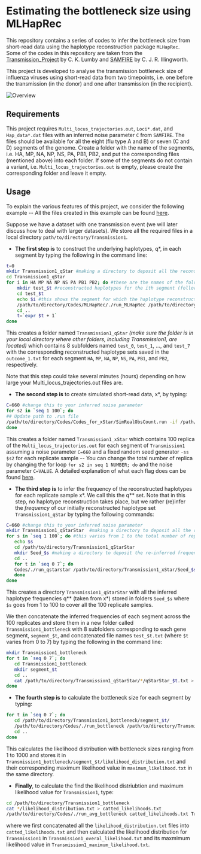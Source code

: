 # Estimating the bottleneck size using MLHapRec 
This repository contains a series of codes to infer the bottleneck size from short-read data using the haplotype reconstruction package `MLHapRec`.
Some of the codes in this repository are taken from the [Transmission_Project](https://bitbucket.org/casperlu/transmission_project) by C. K. Lumby and [SAMFIRE](https://github.com/cjri/samfire) by C. J. R. Illingworth.

This project is developed to analyse the transmission bottleneck size of influenza viruses using short-read data from two timepoints, i.e. one before the transmission (in the donor) and one after transmission (in the recipient).   

![](https://github.com/mg878/Bottleneck_Size_Estimation/blob/master/overview.png "Overview")

## Requirements
This project requires `Multi_locus_trajectories.out`, `Loci*.dat`, and `Hap_data*.dat` files with an inferred noise parameter `C` from `SAMFIRE`. The files should be available for all the eight (flu type A and B) or seven (C and D) segments of the genome. Create a folder with the name of the segments, i.e. HA, MP, NA, NP, NS, PA, PB1, PB2, and put the corresponding files (mentioned above) into each folder. If some of the segments do not contain a variant, i.e. `Multi_locus_trajectories.out` is empty, please create the corresponding folder and leave it empty.

## Usage
To explain the various features of this project, we consider the following example -- All the files created in this example can be found [here](https://github.com/mg878/Bottleneck_Size_Estimation/tree/master/Example).

Suppose we have a dataset with one transmission event (we will later discuss how to deal with larger datasets). We store all the required files in a local directory `path/to/directory/Transmission1`. 

* **The first step is** to construct the underlying haplotypes, q*, in each segment by typing the following in the command line:
```bash
t=0
mkdir Transmission1_qStar #making a directory to deposit all the reconstructed haplotypes (make sure to check your local directory and where you create the files)
cd Transmission1_qStar
for i in HA MP NA NP NS PA PB1 PB2; do #these are the names of the folders for the 8 segments of influenza A and B and are sorted alphabetically
    mkdir test_$t #reconstructed haplotypes for the ith segment (following the alphabetical order above) will be saved in a folder named test_i 
	cd test_$t
	echo $i #this shows the segment for which the haplotype reconstruction is currently taking place (note that the progress here could be slow depending on how large is the Multi_locus_trajectories.out
	/path/to/directory/Codes/MLHapRec/./run_MLHapRec /path/to/directory/Transmission1/$i/Multi_locus_trajectories.out 660
    cd ..
	t=`expr $t + 1`
done 
```
This creates a folder named `Transmission1_qStar` *(make sure the folder is in your local directory where other folders, including Transmission1, are located)* which contains 8 subfolders named `test_0`, `test_1`, ..., and `test_7` with the corresponding reconstructed haplotype sets saved in the `outcome_1.txt` for each segment `HA`, `MP`, `NA`, `NP`, `NS`, `PA`, `PB1`, and `PB2`, respectively.

Note that this step could take several minutes (hours) depending on how large your Multi_locus_trajectories.out files are.

* **The second step is** to create simulated short-read data, x*, by typing:
```bash
C=660 #change this to your inferred noise parameter 
for s2 in `seq 1 100`; do
## Update path to .run file
/path/to/directory/Codes/Codes_for_xStar/SimRealObsCount.run -if /path/to/directory/Transmission1 -of /path/to/directory/Transmission1_xStar -simOnly true -importHapsMahan /path/to/directory/Transmission1_qStar -format Mahan -rmMonoSim false -C $C -ss $s2 -filterData False 
done 
```
This creates a folder named `Transmission1_xStar` which contains 100 replica of the `Multi_locus_trajectories.out` for each segment of `Transmission1` assuming a noise parameter `C=660` and a fixed random seed generator `-ss $s2` for each replicate sample -- You can change the total number of replica by changing the for loop `for s2 in seq 1 NUMBER; do` and the noise parameter `C=VALUE`. A detailed explanation of what each flag does can be found [here](https://bitbucket.org/casperlu/transmission_project/).  

* **The third step is** to infer the frequency of the reconstructed haplotypes for each replicate sample x*. We call this the q** set. Note that in this step, no haplotype reconstruction takes place, but we rather (re)infer the *frequency* of our initially reconstructed haplotype set `Transmission1_qStar` by typing the following commands:
```bash
C=660 #change this to your inferred noise parameter 
mkdir Transmission1_qStarStar  #making a directory to deposit all the re-inferred haplotype frequencies q**
for s in `seq 1 100`; do #this varies from 1 to the total number of replicate samples which, in this case, we set to be equal to 100
   echo $s
   cd /path/to/directory/Transmission1_qStarStar
   mkdir Seed_$s #making a directory to deposit the re-inferred frequencies of set $s
   cd ..
   for t in `seq 0 7`; do
   Codes/./run_qstarstar /path/to/directory/Transmission1_xStar/Seed_$s/SimulatedData_Mahan_Gene_$t.dat /path/to/directory/Transmission1_qStar/test_$t/outcome_1.txt /path/to/directory/Transmission1_qStarStar/Seed_$s qStarStar_$t.txt $C
   done
done 
```
This creates a directory `Transmission1_qStarStar` with all the inferred haplotype frequencies q** (taken from x*) stored in folders `Seed_$s` where `$s` goes from 1 to 100 to cover all the 100 replicate samples.

We then concatenate the inferred frequencies of each segment across the 100 replicates and store them in a new folder called `Transmission1_bottleneck` with 8 subfolders corresponding to each gene segment, `segment_$t`, and concatenated file names `test_$t.txt` (where `$t` varies from 0 to 7) by typing the following in the command line:
```bash
mkdir Transmission1_bottleneck
for t in `seq 0 7`; do
   cd Transmission1_bottleneck
   mkdir segment_$t
   cd ..
   cat /path/to/directory/Transmission1_qStarStar/*/qStarStar_$t.txt > /path/to/directory/Transmission1_bottleneck/segment_$t/test_$t.txt
done 
```
* **The fourth step is** to calculate the bottleneck size for each segment by typing:
```bash
for t in `seq 0 7`; do
   cd /path/to/directory/Transmission1_bottleneck/segment_$t/
   /path/to/directory/Codes/./run_bottleneck /path/to/directory/Transmission1_qStar/test_$t/outcome_1.txt /path/to/directory/Transmission1_bottleneck/segment_$t/test_$t.txt likelihood_distribution.txt
   cd ..
done 
```
This calculates the likelihood distribution with bottleneck sizes ranging from 1 to 1000 and stores it in `Transmission1_bottleneck/segment_$t/likelihood_distribution.txt` and their corresponding maximum likelihood value in `maximum_likelihood.txt` in the same directory.
* **Finally**, to calculate the find the likelihood distriubtion and maximum likelihood value for `Transmission1`, type:
```bash
cd /path/to/directory/Transmission1_bottleneck
cat */likelihood_distribution.txt > catted_likelihoods.txt
/path/to/directory/Codes/./run_avg_bottleneck catted_likelihoods.txt Transmission1_overal_likelihood.txt Transmission1_maximum_likelihood.txt
```
where we first concatenated all the `likelihood_distribution.txt` files into `catted_likelihoods.txt` and then calculated the likelihood distribution for `Transmission1` in `Transmission1_overal_likelihood.txt` and its maxmimum likelihood value in `Transmission1_maximum_likelihood.txt`.
